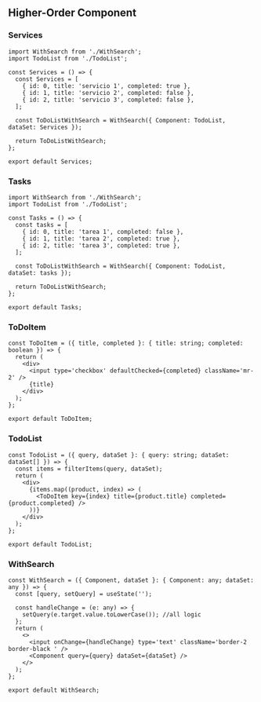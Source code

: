 ## Higher-Order Component



### Services

    import WithSearch from './WithSearch';
    import TodoList from './TodoList';
    
    const Services = () => {
      const Services = [
        { id: 0, title: 'servicio 1', completed: true },
        { id: 1, title: 'servicio 2', completed: false },
        { id: 2, title: 'servicio 3', completed: false },
      ];
    
      const ToDoListWithSearch = WithSearch({ Component: TodoList, dataSet: Services });
    
      return ToDoListWithSearch;
    };
    
    export default Services;


### Tasks

    import WithSearch from './WithSearch';
    import TodoList from './TodoList';
    
    const Tasks = () => {
      const tasks = [
        { id: 0, title: 'tarea 1', completed: false },
        { id: 1, title: 'tarea 2', completed: true },
        { id: 2, title: 'tarea 3', completed: true },
      ];
    
      const ToDoListWithSearch = WithSearch({ Component: TodoList, dataSet: tasks });
    
      return ToDoListWithSearch;
    };
    
    export default Tasks;


### ToDoItem

    const ToDoItem = ({ title, completed }: { title: string; completed: boolean }) => {
      return (
        <div>
          <input type='checkbox' defaultChecked={completed} className='mr-2' />
          {title}
        </div>
      );
    };
    
    export default ToDoItem;

### TodoList

    const TodoList = ({ query, dataSet }: { query: string; dataSet: dataSet[] }) => {
      const items = filterItems(query, dataSet);
      return (
        <div>
          {items.map((product, index) => (
            <ToDoItem key={index} title={product.title} completed={product.completed} />
          ))}
        </div>
      );
    };
    
    export default TodoList;


### WithSearch

    const WithSearch = ({ Component, dataSet }: { Component: any; dataSet: any }) => {
      const [query, setQuery] = useState('');
    
      const handleChange = (e: any) => {
        setQuery(e.target.value.toLowerCase()); //all logic
      };
      return (
        <>
          <input onChange={handleChange} type='text' className='border-2 border-black ' />
          <Component query={query} dataSet={dataSet} />
        </>
      );
    };
    
    export default WithSearch;
